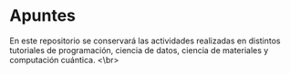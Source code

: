 # Apuntes
En este repositorio se conservará las actividades realizadas en distintos tutoriales de programación, ciencia de datos, ciencia de materiales y computación cuántica. <\br>
